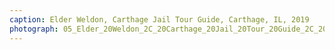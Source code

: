 ```yaml
---
caption: Elder Weldon, Carthage Jail Tour Guide, Carthage, IL, 2019
photograph: 05_Elder_20Weldon_2C_20Carthage_20Jail_20Tour_20Guide_2C_20Carthage_2C_20IL_2C_202019.jpg
---
```

